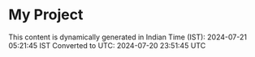 # My Project

This content is dynamically generated in Indian Time (IST): 2024-07-21 05:21:45 IST
Converted to UTC: 2024-07-20 23:51:45 UTC
